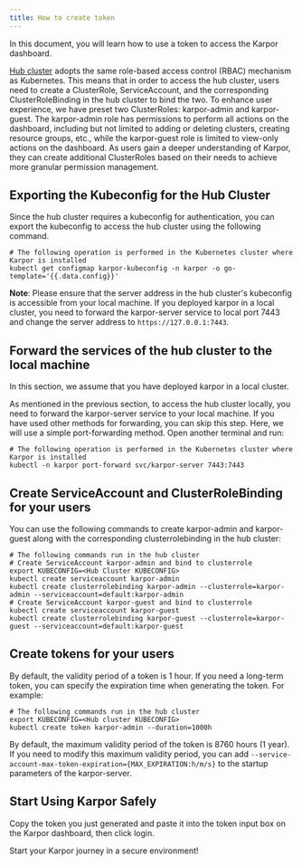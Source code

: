 ```yaml
---
title: How to create token
---
```

In this document, you will learn how to use a token to access the Karpor dashboard.

[Hub cluster](../2-concepts/3-glossary.md#hub-cluster) adopts the same role-based access control (RBAC) mechanism as Kubernetes. This means that in order to access the hub cluster, users need to create a ClusterRole, ServiceAccount, and the corresponding ClusterRoleBinding in the hub cluster to bind the two. To enhance user experience, we have preset two ClusterRoles: karpor-admin and karpor-guest. The karpor-admin role has permissions to perform all actions on the dashboard, including but not limited to adding or deleting clusters, creating resource groups, etc., while the karpor-guest role is limited to view-only actions on the dashboard. As users gain a deeper understanding of Karpor, they can create additional ClusterRoles based on their needs to achieve more granular permission management.

## Exporting the Kubeconfig for the Hub Cluster

Since the hub cluster requires a kubeconfig for authentication, you can export the kubeconfig to access the hub cluster using the following command.
```shell
# The following operation is performed in the Kubernetes cluster where Karpor is installed
kubectl get configmap karpor-kubeconfig -n karpor -o go-template='{{.data.config}}'
```

**Note**: Please ensure that the server address in the hub cluster's kubeconfig is accessible from your local machine. If you deployed karpor in a local cluster, you need to forward the karpor-server service to local port 7443 and change the server address to `https://127.0.0.1:7443`.

## Forward the services of the hub cluster to the local machine

In this section, we assume that you have deployed karpor in a local cluster.

As mentioned in the previous section, to access the hub cluster locally, you need to forward the karpor-server service to your local machine. If you have used other methods for forwarding, you can skip this step. Here, we will use a simple port-forwarding method. Open another terminal and run:

```shell
# The following operation is performed in the Kubernetes cluster where Karpor is installed
kubectl -n karpor port-forward svc/karpor-server 7443:7443
```

## Create ServiceAccount and ClusterRoleBinding for your users

You can use the following commands to create karpor-admin and karpor-guest along with the corresponding clusterrolebinding in the hub cluster:

```shell
# The following commands run in the hub cluster
# Create ServiceAccount karpor-admin and bind to clusterrole
export KUBECONFIG=<Hub Cluster KUBECONFIG>
kubectl create serviceaccount karpor-admin
kubectl create clusterrolebinding karpor-admin --clusterrole=karpor-admin --serviceaccount=default:karpor-admin
# Create ServiceAccount karpor-guest and bind to clusterrole
kubectl create serviceaccount karpor-guest
kubectl create clusterrolebinding karpor-guest --clusterrole=karpor-guest --serviceaccount=default:karpor-guest
```

## Create tokens for your users

By default, the validity period of a token is 1 hour. If you need a long-term token, you can specify the expiration time when generating the token. For example:

```shell
# The following commands run in the hub cluster
export KUBECONFIG=<Hub cluster KUBECONFIG>
kubectl create token karpor-admin --duration=1000h
```

By default, the maximum validity period of the token is 8760 hours (1 year). If you need to modify this maximum validity period, you can add `--service-account-max-token-expiration={MAX_EXPIRATION:h/m/s}` to the startup parameters of the karpor-server.

## Start Using Karpor Safely

Copy the token you just generated and paste it into the token input box on the Karpor dashboard, then click login.

Start your Karpor journey in a secure environment!


